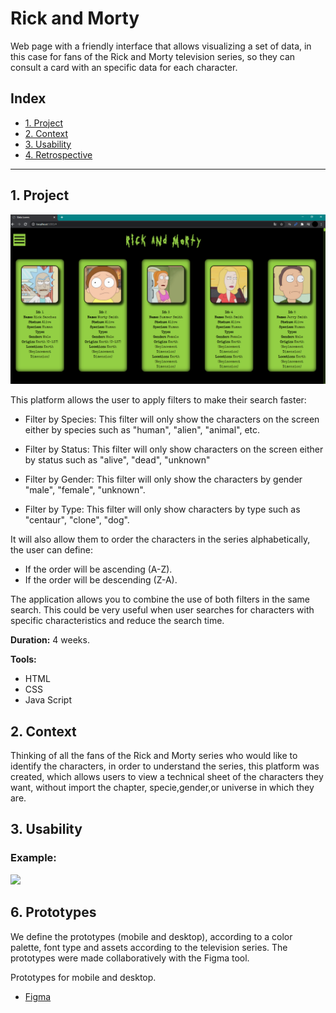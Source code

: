 # Rick and Morty
<p>Web page with a friendly interface that allows visualizing a set of data, in this case for fans of the Rick and Morty television series, so they can consult a card with an specific data for each character.</p>

## Index

* [1. Project](#2-project)
* [2. Context](#3-context)
* [3. Usability](#5-usability)
* [4. Retrospective](#6-retrospective)

***

## 1. Project

![](/src/img/00.png) 

This platform allows the user to apply filters to make their search faster:

* Filter by Species: This filter will only show the characters on the screen either by species such as "human", "alien", "animal", etc.

* Filter by Status: This filter will only show characters on the screen either by status such as "alive", "dead", "unknown"

* Filter by Gender: This filter will only show the characters by gender "male", "female", "unknown".

* Filter by Type: This filter will only show characters by type such as "centaur", "clone", "dog".

 It will also allow them to order the characters in the series alphabetically, the user can define:

* If the order will be ascending (A-Z).
* If the order will be descending (Z-A).

The application allows you to combine the use of both filters in the same search. This could be very useful when user searches for characters with specific characteristics and reduce the search time. 

**Duration:** 4 weeks.

**Tools:** 
* HTML
* CSS
* Java Script

## 2. Context

Thinking of all the fans of the Rick and Morty series who would like to identify the characters, in order to understand the series, this platform was created, which allows users to view a technical sheet of the characters they want, without import the chapter, specie,gender,or universe in which they are. 

## 3. Usability

### Example:

![](/src/img/01.gif)

## 6. Prototypes

We define the prototypes (mobile and desktop), according to a color palette, font type and assets according to the television series. The prototypes were made collaboratively with the Figma tool.

Prototypes for mobile and desktop. 

* [Figma](https://www.figma.com/file/DMFlwrQKgGJ9XEVpo1wNoa/Rick-and-Morty?node-id=0%3A1)



